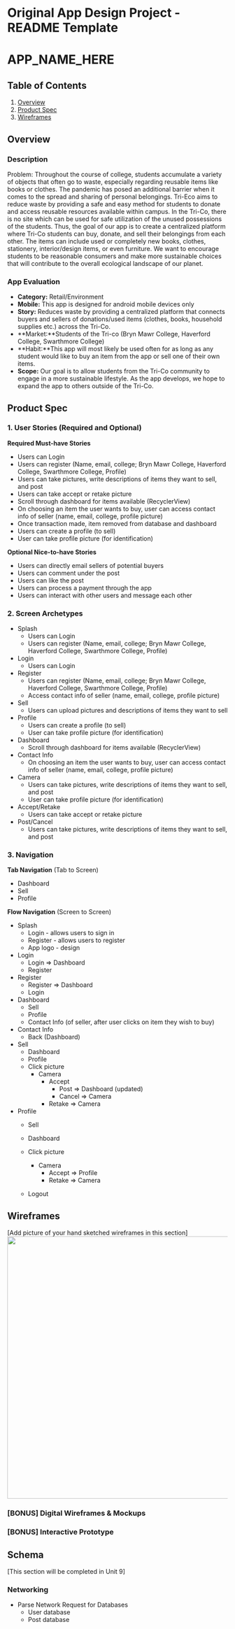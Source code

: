 Original App Design Project - README Template
===

# APP_NAME_HERE

## Table of Contents
1. [Overview](#Overview)
1. [Product Spec](#Product-Spec)
1. [Wireframes](#Wireframes)

## Overview
### Description
Problem: Throughout the course of college, students accumulate a variety of objects that often go to waste, especially regarding reusable items like books or clothes. The pandemic has posed an additional barrier when it comes to the spread and sharing of personal belongings. 
Tri-Eco aims to reduce waste by providing a safe and easy method for students to donate and access reusable resources available within campus. In the Tri-Co, there is no site which can be used for safe utilization of the unused possessions of the students. Thus, the goal of our app is to create a centralized platform where Tri-Co students can buy, donate, and sell their belongings from each other. The items can include used or completely new books, clothes, stationery, interior/design items, or even furniture. We want to encourage students to be reasonable consumers and make more sustainable choices that will contribute to the overall ecological landscape of our planet.


### App Evaluation
- **Category:** Retail/Environment
- **Mobile:** This app is designed for android mobile devices only 
- **Story:** Reduces waste by providing a centralized platform that connects buyers and sellers of donations/used items (clothes, books, household supplies etc.) across the Tri-Co. 
- **Market:**Students of the Tri-co (Bryn Mawr College, Haverford College, Swarthmore College)
- **Habit:**This app will most likely be used often for as long as any student would like to buy an item from the app or sell one of their own items. 
- **Scope:** Our goal is to allow students from the Tri-Co community to engage in a more sustainable lifestyle. As the app develops, we hope to expand the app to others outside of the Tri-Co.


## Product Spec

### 1. User Stories (Required and Optional)

**Required Must-have Stories**

* Users can Login
* Users can register (Name, email, college; Bryn Mawr College, Haverford College, Swarthmore College, Profile)
* Users can take pictures, write descriptions of items they want to sell, and post
* Users can take accept or retake picture
* Scroll through dashboard for items available (RecyclerView)
* On choosing an item the user wants to buy, user can access contact info of seller (name, email, college, profile picture)
* Once transaction made, item removed from database and dashboard
* Users can create a profile (to sell)
* User can take profile picture (for identification)


**Optional Nice-to-have Stories**

* Users can directly email sellers of potential buyers
* Users can comment under the post
* Users can like the post 
* Users can process a payment through the app
* Users can interact with other users and message each other 


### 2. Screen Archetypes


* Splash 
  * Users can Login
  * Users can register (Name, email, college; Bryn Mawr College, Haverford College, Swarthmore College, Profile)
* Login
  * Users can Login
* Register
  * Users can register (Name, email, college; Bryn Mawr College, Haverford College, Swarthmore College, Profile)
  * Access contact info of seller (name, email, college, profile picture)
* Sell 
  * Users can upload pictures and descriptions of items they want to sell
* Profile
  * Users can create a profile (to sell)
  * User can take profile picture (for identification)
* Dashboard
  * Scroll through dashboard for items available (RecyclerView)
* Contact Info
  * On choosing an item the user wants to buy, user can access contact info of seller (name, email, college, profile picture)
* Camera
  * Users can take pictures, write descriptions of items they want to sell, and post
  * User can take profile picture (for identification)
* Accept/Retake
  * Users can take accept or retake picture 
* Post/Cancel
  * Users can take pictures, write descriptions of items they want to sell, and post


### 3. Navigation

**Tab Navigation** (Tab to Screen)

* Dashboard
* Sell
* Profile 


**Flow Navigation** (Screen to Screen)

* Splash 
  * Login - allows users to sign in
  * Register - allows users to register
  * App logo - design 
* Login	
  * Login => Dashboard
  * Register 
* Register
  * Register => Dashboard
  * Login
* Dashboard
  * Sell
  * Profile
  * Contact Info (of seller, after user clicks on item they wish to buy)
* Contact Info
  * Back (Dashboard)
* Sell 
  * Dashboard 
  * Profile
  * Click picture
    * Camera
        * Accept
            * Post => Dashboard (updated)
            * Cancel => Camera
        * Retake => Camera
* Profile
  * Sell
  * Dashboard
  * Click picture
      * Camera
          * Accept => Profile
          * Retake => Camera

  * Logout


## Wireframes
[Add picture of your hand sketched wireframes in this section]
<img src="YOUR_WIREFRAME_IMAGE_URL" width=600>

### [BONUS] Digital Wireframes & Mockups

### [BONUS] Interactive Prototype

## Schema 
[This section will be completed in Unit 9]

### Networking
- Parse Network Request for Databases
  -  User database
  -  Post database

